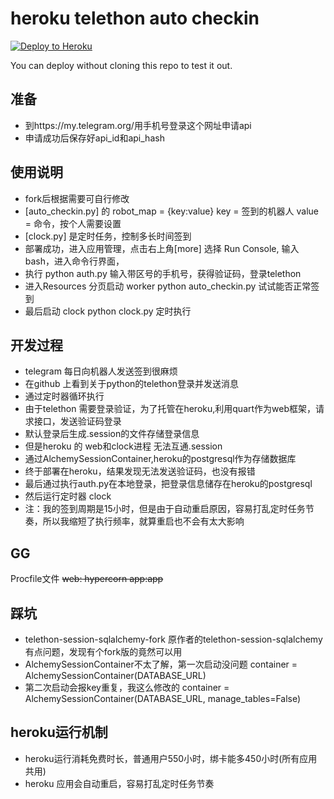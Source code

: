 # heroku telethon auto checkin

[![Deploy to Heroku](https://www.herokucdn.com/deploy/button.png)](https://heroku.com/deploy?template=https://github.com/amber6hua/checkin.git)

You can deploy without cloning this repo to test it out.

## 准备
- 到https://my.telegram.org/用手机号登录这个网址申请api
- 申请成功后保存好api_id和api_hash

## 使用说明
- fork后根据需要可自行修改
- [auto_checkin.py] 的 robot_map = {key:value} key = 签到的机器人 value = 命令，按个人需要设置
- [clock.py] 是定时任务，控制多长时间签到
- 部署成功，进入应用管理，点击右上角[more] 选择 Run Console, 输入bash，进入命令行界面， 
- 执行 python auth.py 输入带区号的手机号，获得验证码，登录telethon
- 进入Resources 分页启动 worker python auto_checkin.py 试试能否正常签到
- 最后启动 clock python clock.py 定时执行

## 开发过程
- telegram 每日向机器人发送签到很麻烦
- 在github 上看到关于python的telethon登录并发送消息
- 通过定时器循环执行
- 由于telethon 需要登录验证，为了托管在heroku,利用quart作为web框架，请求接口，发送验证码登录
- 默认登录后生成.session的文件存储登录信息
- 但是heroku 的 web和clock进程 无法互通.session
- 通过AlchemySessionContainer,heroku的postgresql作为存储数据库
- 终于部署在heroku，结果发现无法发送验证码，也没有报错
- 最后通过执行auth.py在本地登录，把登录信息储存在heroku的postgresql
- 然后运行定时器 clock
- 注：我的签到周期是15小时，但是由于自动重启原因，容易打乱定时任务节奏，所以我缩短了执行频率，就算重启也不会有太大影响

## GG
Procfile文件
~~web: hypercorn app:app~~

## 踩坑
- telethon-session-sqlalchemy-fork 原作者的telethon-session-sqlalchemy有点问题，发现有个fork版的竟然可以用
- AlchemySessionContainer不太了解，第一次启动没问题 container = AlchemySessionContainer(DATABASE_URL)
- 第二次启动会报key重复，我这么修改的 container = AlchemySessionContainer(DATABASE_URL, manage_tables=False)

## heroku运行机制
- heroku运行消耗免费时长，普通用户550小时，绑卡能多450小时(所有应用共用)
- heroku 应用会自动重启，容易打乱定时任务节奏